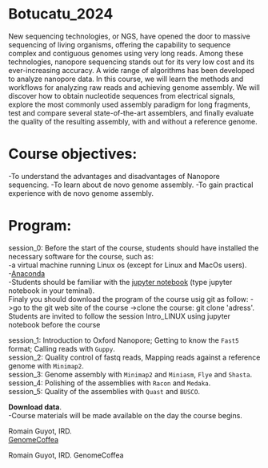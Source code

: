 # Botucatu_2024

New sequencing technologies, or NGS, have opened the door to massive sequencing of living organisms, offering the capability to sequence complex and contiguous genomes using very long reads. Among these technologies, nanopore sequencing stands out for its very low cost and its ever-increasing accuracy. A wide range of algorithms has been developed to analyze nanopore data. In this course, we will learn the methods and workflows for analyzing raw reads and achieving genome assembly. We will discover how to obtain nucleotide sequences from electrical signals, explore the most commonly used assembly paradigm for long fragments, test and compare several state-of-the-art assemblers, and finally evaluate the quality of the resulting assembly, with and without a reference genome.


# Course objectives:  
-To understand the advantages and disadvantages of Nanopore sequencing. 
-To learn about de novo genome assembly. 
-To gain practical experience with de novo genome assembly.  

# Program:
session_0: Before the start of the course, students should have installed the necessary software for the course, such as:  
-a virtual machine running Linux os (except for Linux and MacOs users).  
-[Anaconda](https://www.anaconda.com/products/distribution)   
-Students should be familiar with the [jupyter notebook](https://jupyter-notebook.readthedocs.io/en/stable/examples/Notebook/Notebook%20Basics.html) (type jupyter notebook in your teminal).  
Finaly you should download the program of the course usig git as follow: ->go to the git web site of the course ->clone the course: git clone 'adress'.
Students are invited to follow the session Intro_LINUX using jupyter notebook before the course

session_1: Introduction to Oxford Nanopore; Getting to know the `Fast5` format; Calling reads with `Guppy`.  
session_2: Quality control of fastq reads, Mapping reads against a reference genome with `Minimap2`.  
session_3: Genome assembly with `Minimap2` and `Miniasm`, `Flye` and `Shasta`.  
session_4: Polishing of the assemblies with `Racon` and `Medaka`.  
session_5: Quality of the assemblies with `Quast` and `BUSCO`.  

**Download data**.  
-Course materials will be made available on the day the course begins.


Romain Guyot, IRD.  
[GenomeCoffea](https://www.genomecoffea.org)





Romain Guyot, IRD.
GenomeCoffea